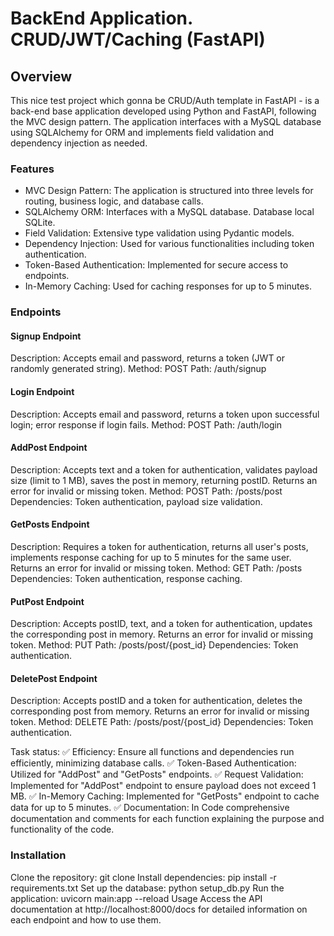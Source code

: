 # BackEnd Application. CRUD/JWT/Caching (FastAPI)

## Overview
This nice test project which gonna be CRUD/Auth template in FastAPI - is a back-end base application developed 
using Python and FastAPI, following the MVC design pattern. 
The application interfaces with a MySQL database using SQLAlchemy for ORM and implements field validation 
and dependency injection as needed.

### Features
* MVC Design Pattern: The application is structured into three levels for routing, business logic, and database calls.
* SQLAlchemy ORM: Interfaces with a MySQL database. Database local SQLite.
* Field Validation: Extensive type validation using Pydantic models.
* Dependency Injection: Used for various functionalities including token authentication.
* Token-Based Authentication: Implemented for secure access to endpoints.
* In-Memory Caching: Used for caching responses for up to 5 minutes.

### Endpoints
#### Signup Endpoint
Description: Accepts email and password, returns a token (JWT or randomly generated string).
Method: POST
Path: /auth/signup
#### Login Endpoint
Description: Accepts email and password, returns a token upon successful login; error response if login fails.
Method: POST
Path: /auth/login
#### AddPost Endpoint
Description: Accepts text and a token for authentication, validates payload size (limit to 1 MB), saves the post in memory, returning postID. Returns an error for invalid or missing token.
Method: POST
Path: /posts/post
Dependencies: Token authentication, payload size validation.
#### GetPosts Endpoint
Description: Requires a token for authentication, returns all user's posts, implements response caching for up to 5 minutes for the same user. Returns an error for invalid or missing token.
Method: GET
Path: /posts
Dependencies: Token authentication, response caching.
#### PutPost Endpoint
Description: Accepts postID, text, and a token for authentication, updates the corresponding post in memory. Returns an error for invalid or missing token.
Method: PUT
Path: /posts/post/{post_id}
Dependencies: Token authentication.
#### DeletePost Endpoint
Description: Accepts postID and a token for authentication, deletes the corresponding post from memory. Returns an error for invalid or missing token.
Method: DELETE
Path: /posts/post/{post_id}
Dependencies: Token authentication.

Task status:
✅ Efficiency: Ensure all functions and dependencies run efficiently, minimizing database calls. 
✅ Token-Based Authentication: Utilized for "AddPost" and "GetPosts" endpoints.
✅ Request Validation: Implemented for "AddPost" endpoint to ensure payload does not exceed 1 MB.
✅ In-Memory Caching: Implemented for "GetPosts" endpoint to cache data for up to 5 minutes.
✅ Documentation: In Code comprehensive documentation and comments for each function explaining the purpose and functionality of the code.

### Installation
Clone the repository:
git clone <repository-link>
Install dependencies:
pip install -r requirements.txt
Set up the database:
python setup_db.py
Run the application:
uvicorn main:app --reload
Usage
Access the API documentation at http://localhost:8000/docs for detailed information on each endpoint and how to use them.